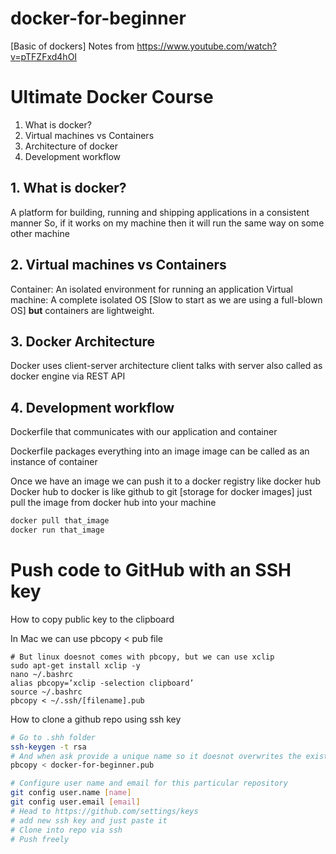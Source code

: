 # docker-for-beginner
[Basic of dockers] Notes from https://www.youtube.com/watch?v=pTFZFxd4hOI

# Ultimate Docker Course
1. What is docker?
2. Virtual machines vs Containers
3. Architecture of docker
4. Development workflow

## 1. What is docker?
A platform for building, running and shipping applications in a consistent manner
So, if it works on my machine then it will run the same way on some other machine

## 2. Virtual machines vs Containers
Container: An isolated environment for running an application
Virtual machine: A complete isolated OS [Slow to start as we are using a full-blown OS]
**but** containers are lightweight.

## 3. Docker Architecture
Docker uses client-server architecture
client talks with server also called as docker engine via REST API

## 4. Development workflow
Dockerfile that communicates with our application and container

Dockerfile packages everything into an image 
image can be called as an instance of container

Once we have an image we can push it to a docker registry like docker hub
Docker hub to docker is like github to git [storage for docker images]
just pull the image from docker hub into your machine 
```sh
docker pull that_image
docker run that_image
```

# Push code to GitHub with an SSH key
How to copy public key to the clipboard

In Mac we can use pbcopy < pub file

```
# But linux doesnot comes with pbcopy, but we can use xclip
sudo apt-get install xclip -y
nano ~/.bashrc
alias pbcopy=’xclip -selection clipboard’
source ~/.bashrc
pbcopy < ~/.ssh/[filename].pub
```

How to clone a github repo using ssh key

```sh
# Go to .shh folder
ssh-keygen -t rsa
# And when ask provide a unique name so it doesnot overwrites the existing keys
pbcopy < docker-for-beginner.pub 
```

```sh
# Configure user name and email for this particular repository
git config user.name [name]
git config user.email [email]
# Head to https://github.com/settings/keys
# add new ssh key and just paste it
# Clone into repo via ssh
# Push freely
```